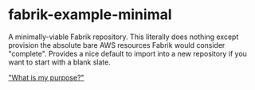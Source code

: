 fabrik-example-minimal
======================

A minimally-viable Fabrik repository. This literally does nothing except provision the absolute bare
AWS resources Fabrik would consider "complete". Provides a nice default to import into a new repository if
you want to start with a blank slate.


["What is my purpose?"](https://www.youtube.com/watch?v=3ht-ZyJOV2k)
